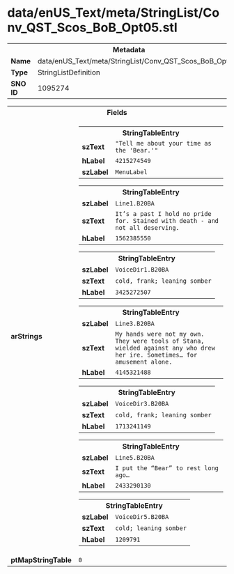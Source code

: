 <h1>data/enUS_Text/meta/StringList/Conv_QST_Scos_BoB_Opt05.stl</h1><table><tr><th colspan="100%">Metadata</th></tr><tr><td><b>Name</b></td><td>data/enUS_Text/meta/StringList/Conv_QST_Scos_BoB_Opt05.stl</td></tr><tr><td><b>Type</b></td><td>StringListDefinition</td></tr><tr><td><b>SNO ID</b></td><td>1095274</td></tr></table>

<table><tr><th colspan="100%">Fields</th></tr><tr><td><b>arStrings</b></td><td><table><tr><th colspan="100%">StringTableEntry</th></tr><tr><td><b>szText</b></td><td><code>"Tell me about your time as the 'Bear.'"</code></td></tr><tr><td><b>hLabel</b></td><td><code>4215274549</code></td></tr><tr><td><b>szLabel</b></td><td><code>MenuLabel</code></td></tr></table>


<table><tr><th colspan="100%">StringTableEntry</th></tr><tr><td><b>szLabel</b></td><td><code>Line1.B20BA</code></td></tr><tr><td><b>szText</b></td><td><code>It’s a past I hold no pride for. Stained with death - and not all deserving.</code></td></tr><tr><td><b>hLabel</b></td><td><code>1562385550</code></td></tr></table>


<table><tr><th colspan="100%">StringTableEntry</th></tr><tr><td><b>szLabel</b></td><td><code>VoiceDir1.B20BA</code></td></tr><tr><td><b>szText</b></td><td><code>cold, frank; leaning somber</code></td></tr><tr><td><b>hLabel</b></td><td><code>3425272507</code></td></tr></table>


<table><tr><th colspan="100%">StringTableEntry</th></tr><tr><td><b>szLabel</b></td><td><code>Line3.B20BA</code></td></tr><tr><td><b>szText</b></td><td><code>My hands were not my own. They were tools of Stana, wielded against any who drew her ire. Sometimes… for amusement alone.</code></td></tr><tr><td><b>hLabel</b></td><td><code>4145321488</code></td></tr></table>


<table><tr><th colspan="100%">StringTableEntry</th></tr><tr><td><b>szLabel</b></td><td><code>VoiceDir3.B20BA</code></td></tr><tr><td><b>szText</b></td><td><code>cold, frank; leaning somber</code></td></tr><tr><td><b>hLabel</b></td><td><code>1713241149</code></td></tr></table>


<table><tr><th colspan="100%">StringTableEntry</th></tr><tr><td><b>szLabel</b></td><td><code>Line5.B20BA</code></td></tr><tr><td><b>szText</b></td><td><code>I put the “Bear” to rest long ago…</code></td></tr><tr><td><b>hLabel</b></td><td><code>2433290130</code></td></tr></table>


<table><tr><th colspan="100%">StringTableEntry</th></tr><tr><td><b>szLabel</b></td><td><code>VoiceDir5.B20BA</code></td></tr><tr><td><b>szText</b></td><td><code>cold; leaning somber</code></td></tr><tr><td><b>hLabel</b></td><td><code>1209791</code></td></tr></table>


</td></tr><tr><td><b>ptMapStringTable</b></td><td><code>0</code></td></tr></table>

